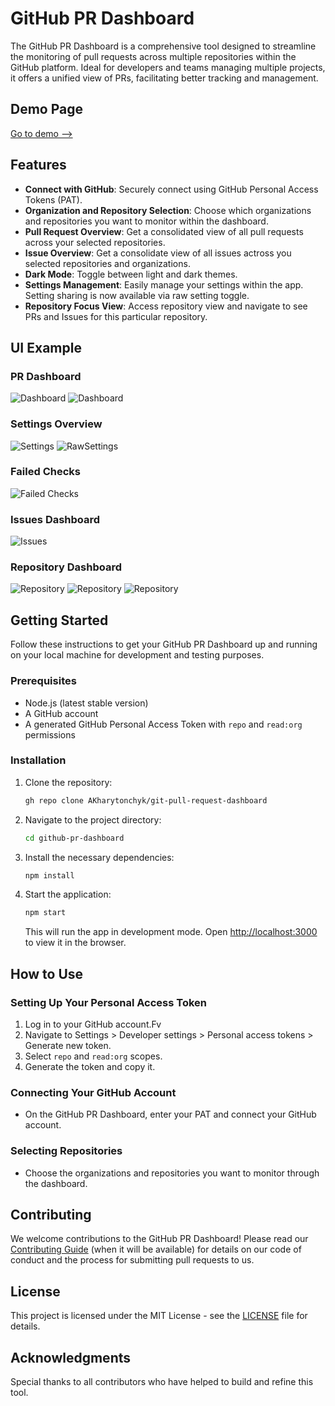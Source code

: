 # GitHub PR Dashboard

The GitHub PR Dashboard is a comprehensive tool designed to streamline the monitoring of pull requests across multiple repositories within the GitHub platform. Ideal for developers and teams managing multiple projects, it offers a unified view of PRs, facilitating better tracking and management.

## Demo Page

[Go to demo -->](https://akharytonchyk.github.io/git-pull-request-dashboard/)

## Features

- **Connect with GitHub**: Securely connect using GitHub Personal Access Tokens (PAT).
- **Organization and Repository Selection**: Choose which organizations and repositories you want to monitor within the dashboard.
- **Pull Request Overview**: Get a consolidated view of all pull requests across your selected repositories.
- **Issue Overview**: Get a consolidate view of all issues actross you selected repositories and organizations.
- **Dark Mode**: Toggle between light and dark themes.
- **Settings Management**: Easily manage your settings within the app. Setting sharing is now available via raw setting toggle.
- **Repository Focus View**: Access repository view and navigate to see PRs and Issues for this particular repository.

## UI Example

### PR Dashboard

![Dashboard](docs/images/dashboard-index.jpeg)
![Dashboard](docs/images/dashboard-filters.png)

### Settings Overview

![Settings](docs/images/settings.jpeg)
![RawSettings](docs/images/settings-export.png)

### Failed Checks

![Failed Checks](docs/images/failed-checks.jpeg)

### Issues Dashboard

![Issues](docs/images/issues.png)

### Repository Dashboard

![Repository](docs/images/repo.png)
![Repository](docs/images/repo-pr.png)
![Repository](docs/images/repo-issues.png)

## Getting Started

Follow these instructions to get your GitHub PR Dashboard up and running on your local machine for development and testing purposes.

### Prerequisites

- Node.js (latest stable version)
- A GitHub account
- A generated GitHub Personal Access Token with `repo` and `read:org` permissions

### Installation

1. Clone the repository:

   ```bash
   gh repo clone AKharytonchyk/git-pull-request-dashboard
   ```

2. Navigate to the project directory:

   ```bash
   cd github-pr-dashboard
   ```

3. Install the necessary dependencies:

   ```bash
   npm install
   ```

4. Start the application:

   ```bash
   npm start
   ```

   This will run the app in development mode. Open [http://localhost:3000](http://localhost:3000) to view it in the browser.

## How to Use

### Setting Up Your Personal Access Token

1. Log in to your GitHub account.Fv
2. Navigate to Settings > Developer settings > Personal access tokens > Generate new token.
3. Select `repo` and `read:org` scopes.
4. Generate the token and copy it.

### Connecting Your GitHub Account

- On the GitHub PR Dashboard, enter your PAT and connect your GitHub account.

### Selecting Repositories

- Choose the organizations and repositories you want to monitor through the dashboard.

## Contributing

We welcome contributions to the GitHub PR Dashboard! Please read our [Contributing Guide](CONTRIBUTING.md) (when it will be available) for details on our code of conduct and the process for submitting pull requests to us.

## License

This project is licensed under the MIT License - see the [LICENSE](LICENSE.md) file for details.

## Acknowledgments

Special thanks to all contributors who have helped to build and refine this tool.
